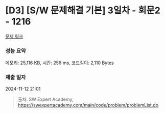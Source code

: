 # [D3] [S/W 문제해결 기본] 3일차 - 회문2 - 1216 

[문제 링크](https://swexpertacademy.com/main/code/problem/problemDetail.do?contestProbId=AV14Rq5aABUCFAYi) 

### 성능 요약

메모리: 25,116 KB, 시간: 256 ms, 코드길이: 2,110 Bytes

### 제출 일자

2024-11-12 21:01



> 출처: SW Expert Academy, https://swexpertacademy.com/main/code/problem/problemList.do